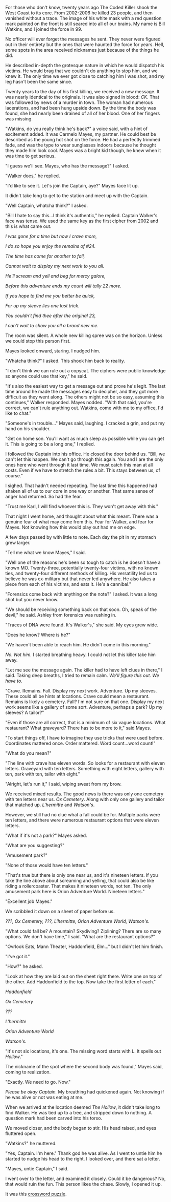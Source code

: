 For those who don't know, twenty years ago The Coded Killer shook the West Coast to its core. From 2002-2006 he killed 23 people, and then vanished without a trace. The image of his white mask with a red question mark painted on the front is still seared into all of our brains. My name is Bill Watkins, and I joined the force in 99.

No officer will ever forget the messages he sent. They never were figured out in their entirety but the ones that were haunted the force for years. Hell, some spots in the area received nicknames just because of the things he did.

He described in-depth the grotesque nature in which he would dispatch his victims. He would brag that we couldn't do anything to stop him, and we knew it. The only time we ever got close to catching him I was shot, and my leg hasn't been the same since.

Twenty years to the day of his first killing, we received a new message. It was nearly identical to the originals. It was also signed in blood: *CK*. That was followed by news of a murder in town. The woman had numerous lacerations, and had been hung upside down. By the time the body was found, she had nearly been drained of all of her blood. One of her fingers was missing.

"Watkins, do you really think he's back?" a voice said, with a hint of excitement added. It was Carmelo Mayes, my partner. He could best be described as the young hot shot on the force. He had a perfectly trimmed fade, and was the type to wear sunglasses indoors because he thought they made him look cool. Mayes was a bright kid though, he knew when it was time to get serious.

"I guess we'll see. Mayes, who has the message?" I asked.

"Walker does," he replied.

"I'd like to see it. Let's join the Captain, aye?" Mayes face lit up.

It didn't take long to get to the station and meet up with the Captain.

"Well Captain, whatcha think?" I asked.

"Bill I hate to say this...I think it's authentic," he replied. Captain Walker's face was tense. We used the same key as the first cipher from 2002 and this is what came out.

*I was gone for a time but now I crave more,*

*I do so hope you enjoy the remains of #24.*

*The time has come for another to fall,*

*Cannot wait to display my next work to you all.*

*He'll scream and yell and beg for mercy galore,*

*Before this adventure ends my count will tally 22 more.*

*If you hope to find me you better be quick,*

*For up my sleeve lies one last trick.*

*You couldn't find thee after the original 23,*

*I can't wait to show you all a brand new me.*

The room was silent. A whole new killing spree was on the horizon. Unless we could stop this person first.

Mayes looked onward, staring. I nudged him.

"Whatcha think?" I asked. This shook him back to reality.

"I don't think we can rule out a copycat. The ciphers were public knowledge so anyone could use that key," he said.

"It's also the easiest way to get a message out and prove he's legit. The last time around he made the messages easy to decipher, and they got more difficult as they went along. The others might not be so easy, assuming this continues," Walker responded. Mayes nodded. "With that said, you're correct, we can't rule anything out. Watkins, come with me to my office, I'd like to chat."

"Someone's in trouble..." Mayes said, laughing. I cracked a grin, and put my hand on his shoulder.

"Get on home son. You'll want as much sleep as possible while you can get it. This is going to be a long one," I replied.

I followed the Captain into his office. He closed the door behind us. "Bill, we can't let this happen. We can't go through this again. You and I are the only ones here who went through it last time. We must catch this man at all costs. Even if we have to stretch the rules a bit. This stays between us, of course."

I sighed. That hadn't needed repeating. The last time this happened had shaken all of us to our core in one way or another. That same sense of anger had returned. So had the fear.

"Trust me Karl, I will find whoever this is. They won't get away with this."

That night I went home, and thought about what this meant. There was a genuine fear of what may come from this. Fear for Walker, and fear for Mayes. Not knowing how this would play out had me on edge.

A few days passed by with little to note. Each day the pit in my stomach grew larger.

"Tell me what we know Mayes," I said.

"Well one of the reasons he's been so tough to catch is he doesn't have a known MO. Twenty-three, potentially twenty-four victims, with no known ties, and twenty-four different methods of killing. His versatility led us to believe he was ex-military but that never led anywhere. He also takes a piece from each of his victims, and eats it. He's a cannibal."

"Forensics come back with anything on the note?" I asked. It was a long shot but you never know.

"We should be receiving something back on that soon. Oh, speak of the devil," he said. Ashley from forensics was rushing in.

"Traces of DNA were found. It's Walker's," she said. My eyes grew wide.

"Does he know? Where is he?"

"We haven't been able to reach him. He didn't come in this morning."

*No. Not him.* I started breathing heavy. I could not let this killer take him away.

"Let me see the message again. The killer had to have left clues in there," I said. Taking deep breaths, I tried to remain calm. *We'll figure this out. We have to.*

"Crave. Remains. Fall. Display my next work. Adventure. Up my sleeves. These could all be hints at locations. Crave could mean a restaurant. Remains is likely a cemetery. Fall? I'm not sure on that one. Display my next work seems like a gallery of some sort. Adventure, perhaps a park? Up my sleeves? A tailor?"

"Even if those are all correct, that is a minimum of six vague locations. What restaurant? What graveyard? There has to be more to it," said Mayes.

"To start things off, I have to imagine they use tricks that were used before. Coordinates mattered once. Order mattered. Word count...word count!"

"What do you mean?"

"The line with crave has eleven words. So looks for a restaurant with eleven letters. Graveyard with ten letters. Something with eight letters, gallery with ten, park with ten, tailor with eight."

"Alright, let's run it," I said, wiping sweat from my brow.

We received mixed results. The good news is there was only one cemetery with ten letters near us. *Ox  Cemetery*. Along with only one gallery and tailor that matched up. *L'hermitte* and *Watson's*.

However, we still had no clue what a fall could be for. Multiple parks were ten letters, and there were numerous restaurant options that were eleven letters.

"What if it's not a park?" Mayes asked.

"What are you suggesting?"

"Amusement park?"

"None of those would have ten letters."

"That's true but there is only one near us, and it's nineteen letters. If you take the line above about screaming and yelling, that could also be like riding a rollercoaster. That makes it nineteen words, not ten. The only amusement park here is Orion Adventure World. Nineteen letters."

"Excellent job Mayes."

We scribbled it down on a sheet of paper before us.

*???, Ox Cemetery, ???, L'hermitte, Orion Adventure World, Watson's.*

"What could fall be? A mountain? Skydiving? Ziplining? There are so many options. We don't have time," I said. "What are the restaurant options?"

"Ovrlook Eats, Mann Theater, Haddonfield, Elm..." but I didn't let him finish.

"I've got it."

"How?" he asked.

"Look at how they are laid out on the sheet right there. Write one on top of the other. Add Haddonfield to the top. Now take the first letter of each."

*Haddonfield*

*Ox Cemetery*

*???*

*L'hermitte*

*Orion Adventure World*

*Watson's.*

"It's not six locations, it's one. The missing word starts with *L*. It spells out *Hollow*."

The nickname of the spot where the second body was found," Mayes said, coming to realization.

"Exactly. We need to go. Now."

*Please be okay Captain.* My breathing had quickened again. Not knowing if he was alive or not was eating at me.

When we arrived at the location deemed *The Hollow*, it didn't take long to find Walker. He was tied up to a tree, and stripped down to nothing. A question mark had been carved into his torso.

We moved closer, and the body began to stir. His head raised, and eyes fluttered open.

"Watkins?" he muttered.

"Yes, Captain. I'm here." Thank god he was alive. As I went to untie him he started to nudge his head to the right. I looked over, and there sat a letter.

"Mayes, untie Captain," I said.

I went over to the letter, and examined it closely. Could it be dangerous? No, that would ruin the fun. This person likes the chase. Slowly, I opened it up.

It was this [crossword puzzle](https://www.reddit.com/r/WarZoneSeries/comments/wsifi4/can_you_help_me_catch_a_serial_killer_discussion/).